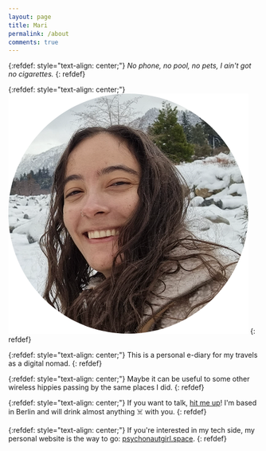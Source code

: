 ```yaml
---
layout: page
title: Mari
permalink: /about
comments: true
---
```

{:refdef: style="text-align: center;"}
*No phone, no pool, no pets, I ain't got no cigarettes.*
{: refdef}

{:refdef: style="text-align: center;"}
![My Image](/assets/images/mariana.png)
{: refdef}


{:refdef: style="text-align: center;"}
This is a personal e-diary for my travels as a digital nomad.
{: refdef}

{:refdef: style="text-align: center;"}
Maybe it can be useful to some other wireless hippies passing by the same places I did.
{: refdef}

{:refdef: style="text-align: center;"}
If you want to talk, [hit me up](mailto:mariana@psychonautgirl.space)! I'm based in Berlin and will drink almost anything ☠️ with you.
{: refdef}

{:refdef: style="text-align: center;"}
If you're interested in my tech side, my personal website is the way to go: [psychonautgirl.space](https://psychonautgirl.space). 
{: refdef}

